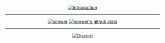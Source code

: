 
<span align="center">

  [![Introduction](https://readme-typing-svg.herokuapp.com?font=Gotham&duration=2000&color=D4D4D4&center=true&vCenter=true&lines=snnwer;I+make+UIs;I+make+random+scripts)]([https://git.io/typing-svg](https://v3rmillion.net/member.php?action=profile&uid=945098))

  -------

  [![snnwer](https://github-readme-stats.vercel.app/api/top-langs/?username=snnwer&layout=compact&theme=dark&hide_border=true)](https://github.com/snnwer/)
  [![snnwer's github stats](https://github-readme-stats.vercel.app/api?username=snnwer&show_icons=true&include_all_commits=true&theme=dark&hide_border=true)](https://github.com/snnwer/)

  ---

  [![Discord](https://lanyard.cnrad.dev/api/651038299686830120theme=dark&bg=151515&animated=false&borderRadius=1px)](https://discord.com/users/651038299686830120)

</span>

